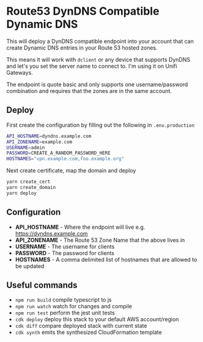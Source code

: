# Route53 DynDNS Compatible Dynamic DNS

This will deploy a DynDNS compatible endpoint into your account that can create
Dynamic DNS entries in your Route 53 hosted zones.

This means it will work with `dclient` or any device that supports DynDNS and
let's you set the server name to connect to. I'm using it on Unifi Gateways.

The endpoint is quote basic and only supports one username/password combination
and requires that the zones are in the same account.

## Deploy

First create the configuration by filling out the following in `.env.production`
``` bash
API_HOSTNAME=dyndns.example.com
API_ZONENAME=example.com
USERNAME=admin
PASSWORD=CREATE_A_RANDOM_PASSWORD_HERE
HOSTNAMES="vpn.example.com,foo.example.org"
```

Next create certificate, map the domain and deploy
``` bash
yarn create_cert
yarn create_domain
yarn deploy
```

## Configuration

* **API_HOSTNAME** - Where the endpoint will live e.g.  https://dyndns.example.com
* **API_ZONENAME** - The Route 53 Zone Name that the above lives in
* **USERNAME** - The username for clients
* **PASSWORD** - The password for clients
* **HOSTNAMES** - A comma delimited list of hostnames that are allowed to be updated

## Useful commands

* `npm run build`   compile typescript to js
* `npm run watch`   watch for changes and compile
* `npm run test`    perform the jest unit tests
* `cdk deploy`      deploy this stack to your default AWS account/region
* `cdk diff`        compare deployed stack with current state
* `cdk synth`       emits the synthesized CloudFormation template
